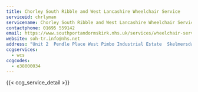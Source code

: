 ```yaml
---
title: Chorley South Ribble and West Lancashire Wheelchair Service
serviceid: chrlyman
servicename: Chorley South Ribble and West Lancashire Wheelchair Service
contactphone: 01695 559142
email: https://www.southportandormskirk.nhs.uk/services/wheelchair-services/
website: soh-tr.info@nhs.net
address: "Unit 2  Pendle Place West Pimbo Industrial Estate  Skelmersdale West Lancashire WN8 9PN"
ccgservices:
  - wcs
ccgcodes:
  - e38000034
---
```


{{< ccg_service_detail >}}

